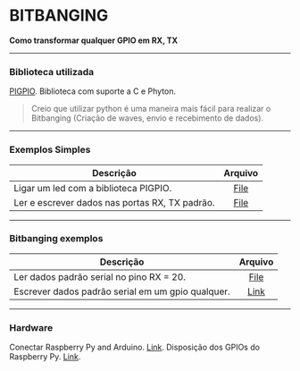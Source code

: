 # BITBANGING 

**Como transformar qualquer GPIO em RX, TX**

----------------------

### Biblioteca utilizada

[PIGPIO](http://abyz.co.uk/rpi/pigpio/). Biblioteca com suporte a C e Phyton.

> Creio que utilizar python é uma maneira mais fácil para realizar o Bitbanging (Criação de waves, envio e recebimento de dados).

----------------------

### Exemplos Simples


| Descrição | Arquivo |
| --------- |:-------:|
|Ligar um led com a biblioteca PIGPIO. |[File](codigos/led.c)|
|Ler e escrever dados nas portas RX, TX padrão. |[File](codigos/full_comunication.c)|

-----------------------

### Bitbanging exemplos 

| Descrição | Arquivo |
| --------- |:-------:|
|Ler dados padrão serial no pino RX = 20.|[File](codigos/gpio_serial_reading.c)|
|Escrever dados padrão serial em um gpio qualquer.|[Link](http://raspberrypi.stackexchange.com/questions/24806/9-data-bits-on-uart-pins)|

------------------------

### Hardware

Conectar Raspberry Py and Arduino. [Link](https://oscarliang.com/raspberry-pi-and-arduino-connected-serial-gpio/).
Disposição dos GPIOs do Raspberry Py. [Link](http://abyz.co.uk/rpi/pigpio/index.html).

